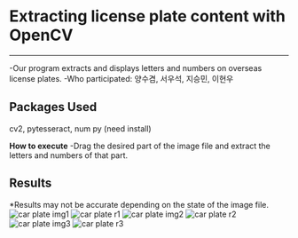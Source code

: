 # Extracting license plate content with OpenCV
---
-Our program extracts and displays letters and numbers on overseas license plates.
-Who participated: 양수겸, 서우석, 지승민, 이현우

**Packages Used**
---
cv2, pytesseract, num py (need install)

**How to execute**
-Drag the desired part of the image file and extract the letters and numbers of that part.

**Results**
---
*Results may not be accurate depending on the state of the image file.
![car plate img1](https://drive.google.com/file/d/10ti8oPmYqbxwjJVnX6EQoB1lWinM_JB5/view?usp=drive_link)
![car plate r1](https://drive.google.com/file/d/18Yb3ytLuaD84-ijmIMDsx4Lzps6AEA8e/view?usp=drive_link)
![car plate img2](https://drive.google.com/file/d/1RLobiCEWA9QYmlqN44wVsHR4buS1fvRB/view?usp=drive_link)
![car plate r2](https://drive.google.com/file/d/1HU39JmNbB4YaUpg7-L-g4sRKFEGtrOS-/view?usp=drive_link)
![car plate img3](https://drive.google.com/file/d/1lgDmH3GIWk0AgEixtn_zrXJHaecJ-Awy/view?usp=drive_link)
![car plate r3](https://drive.google.com/file/d/12CcnKKchCaa71trAbyq3-I7wYTvtHmZ5/view?usp=drive_link)
